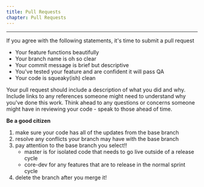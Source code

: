 ```yaml
---
title: Pull Requests
chapter: Pull Requests
---
```


---

If you agree with the following statements, it's time to submit a pull request

- Your feature functions beautifully
- Your branch name is oh so clear
- Your commit message is brief but descriptive
- You've tested your feature and are confident it will pass QA
- Your code is squeaky(ish) clean 

Your pull request should include a description of what you did and why.  Include links to any references someone might need to understand why you've done this work.  Think ahead to any questions or concerns someone might have in reviewing your code - speak to those ahead of time.

<div class="callout warning">

  <i class="fa fa-info-circle" aria-hidden="true"></i> **Be a good citizen**
  
  1. make sure your code has all of the updates from the base branch
  2. resolve any conflicts your branch may have with the base branch
  3. pay attention to the base branch you select!!
      - master is for isolated code that needs to go live outside of a release cycle
      - core-dev for any features that are to release in the normal sprint cycle
  4. delete the branch after you merge it!
  
  
</div>
